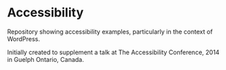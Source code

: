 Accessibility
====

Repository showing accessibility examples, particularly in the context of WordPress.

Initially created to supplement a talk at The Accessibility Conference, 2014 in Guelph Ontario, Canada.
